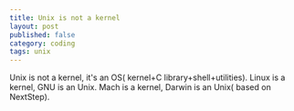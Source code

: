 ```yaml
---
title: Unix is not a kernel
layout: post
published: false
category: coding
tags: unix
---
```


Unix is not a kernel, it's an OS( kernel+C library+shell+utilities). Linux is a kernel, GNU is an Unix. Mach is a kernel, Darwin is an Unix( based on NextStep).